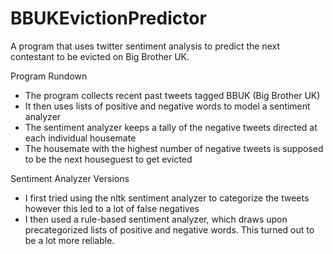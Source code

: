 # BBUKEvictionPredictor
A program that uses twitter sentiment analysis to predict the next contestant to be evicted on Big Brother UK.

Program Rundown
- The program collects recent past tweets tagged BBUK (Big Brother UK)
- It then uses lists of positive and negative words to model a sentiment analyzer
- The sentiment analyzer keeps a tally of the negative tweets directed at each individual housemate
- The housemate with the highest number of negative tweets is supposed to be the next houseguest to get evicted

Sentiment Analyzer Versions
- I first tried using the nltk sentiment analyzer to categorize the tweets however this led to a lot of false negatives
- I then used a rule-based sentiment analyzer, which draws upon precategorized lists of positive and negative words.  This turned out to be a lot more reliable.